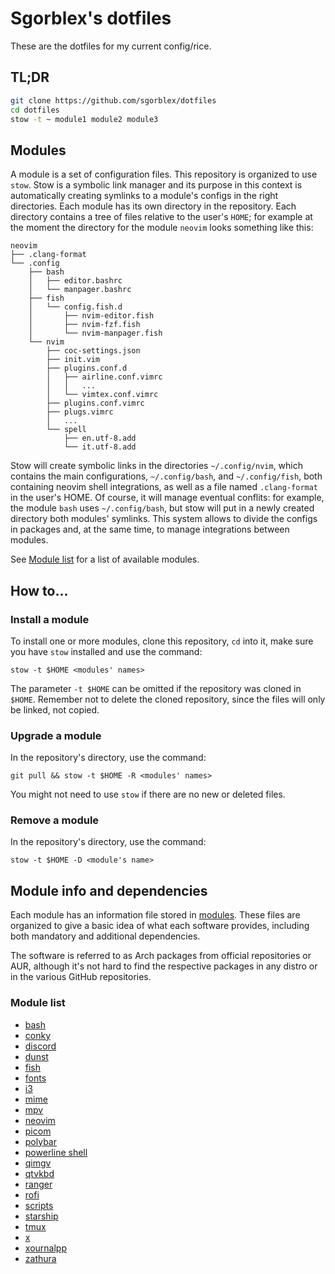 # Sgorblex's dotfiles
These are the dotfiles for my current config/rice.



## TL;DR
```sh
git clone https://github.com/sgorblex/dotfiles
cd dotfiles
stow -t ~ module1 module2 module3
```



## Modules
A module is a set of configuration files. This repository is organized to use `stow`. Stow is a symbolic link manager and its purpose in this context is automatically creating symlinks to a module's configs in the right directories. Each module has its own directory in the repository. Each directory contains a tree of files relative to the user's `HOME`; for example at the moment the directory for the module `neovim` looks something like this:
```
neovim
├── .clang-format
└── .config
    ├── bash
    │   ├── editor.bashrc
    │   └── manpager.bashrc
    ├── fish
    │   └── config.fish.d
    │       ├── nvim-editor.fish
    │       ├── nvim-fzf.fish
    │       └── nvim-manpager.fish
    └── nvim
        ├── coc-settings.json
        ├── init.vim
        ├── plugins.conf.d
        │   ├── airline.conf.vimrc
        │   │   ...
        │   └── vimtex.conf.vimrc
        ├── plugins.conf.vimrc
        ├── plugs.vimrc
        │   ...
        └── spell
            ├── en.utf-8.add
            └── it.utf-8.add
```

Stow will create symbolic links in the directories `~/.config/nvim`, which contains the main configurations, `~/.config/bash`, and `~/.config/fish`, both containing neovim shell integrations, as well as a file named `.clang-format` in the user's HOME. Of course, it will manage eventual conflits: for example, the module `bash` uses `~/.config/bash`, but stow will put in a newly created directory both modules' symlinks. This system allows to divide the configs in packages and, at the same time, to manage integrations between modules.

See [Module list](###Module-list) for a list of available modules.



## How to...


### Install a module
To install one or more modules, clone this repository, `cd` into it, make sure you have `stow` installed and use the command:
```
stow -t $HOME <modules' names>
```

The parameter `-t $HOME` can be omitted if the repository was cloned in `$HOME`. Remember not to delete the cloned repository, since the files will only be linked, not copied.


### Upgrade a module
In the repository's directory, use the command:
```
git pull && stow -t $HOME -R <modules' names>
```

You might not need to use `stow` if there are no new or deleted files.


### Remove a module
In the repository's directory, use the command:
```
stow -t $HOME -D <module's name>
```



## Module info and dependencies
Each module has an information file stored in [modules](.modules/). These files are organized to give a basic idea of what each software provides, including both mandatory and additional dependencies.

The software is referred to as Arch packages from official repositories or AUR, although it's not hard to find the respective packages in any distro or in the various GitHub repositories.


### Module list
- [bash](.modules/bash.md)
- [conky](.modules/conky.md)
- [discord](.modules/discord.md)
- [dunst](.modules/dunst.md)
- [fish](.modules/fish.md)
- [fonts](.modules/fonts.md)
- [i3](.modules/i3.md)
- [mime](.modules/mime.md)
- [mpv](.modules/mpv.md)
- [neovim](.modules/neovim.md)
- [picom](.modules/picom.md)
- [polybar](.modules/polybar.md)
- [powerline shell](.modules/powerline-shell.md)
- [qimgv](.modules/qimgv.md)
- [qtvkbd](.modules/qtvkbd.md)
- [ranger](.modules/ranger.md)
- [rofi](.modules/rofi.md)
- [scripts](.modules/scripts.md)
- [starship](.modules/starship.md)
- [tmux](.modules/tmux.md)
- [x](.modules/x.md)
- [xournalpp](.modules/xournalpp.md)
- [zathura](.modules/zathura.md)

